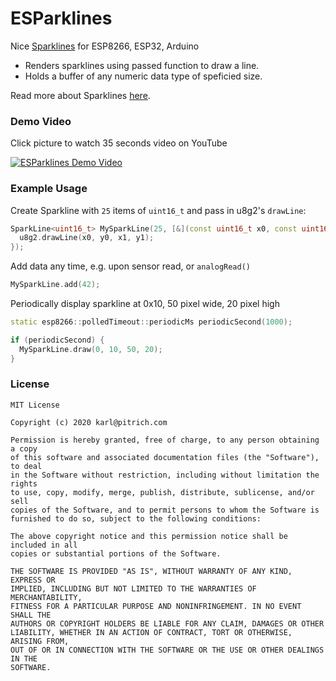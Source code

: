 # ESParklines
Nice [Sparklines](https://en.wikipedia.org/wiki/Sparkline) for ESP8266, ESP32, Arduino

- Renders sparklines using passed function to draw a line.
- Holds a buffer of any numeric data type of speficied size.

Read more about Sparklines [here](https://www.edwardtufte.com/bboard/q-and-a-fetch-msg?msg_id=0001OR). 

### Demo Video
Click picture to watch 35 seconds video on YouTube

[![ESParklines Demo Video](http://img.youtube.com/vi/Pvfijfrt5HI/0.jpg)](http://www.youtube.com/watch?v=Pvfijfrt5HI "ESParklines Demo Video")

### Example Usage
Create Sparkline with `25` items of `uint16_t` and pass in u8g2's `drawLine`:
```cpp
SparkLine<uint16_t> MySparkLine(25, [&](const uint16_t x0, const uint16_t y0, const uint16_t x1, const uint16_t y1) { 
  u8g2.drawLine(x0, y0, x1, y1);
});
```

Add data any time, e.g. upon sensor read, or `analogRead()`
```cpp
MySparkLine.add(42);
```

Periodically display sparkline at 0x10, 50 pixel wide, 20 pixel high

```cpp
static esp8266::polledTimeout::periodicMs periodicSecond(1000);

if (periodicSecond) {
  MySparkLine.draw(0, 10, 50, 20);
}
```

### License
```
MIT License

Copyright (c) 2020 karl@pitrich.com

Permission is hereby granted, free of charge, to any person obtaining a copy
of this software and associated documentation files (the "Software"), to deal
in the Software without restriction, including without limitation the rights
to use, copy, modify, merge, publish, distribute, sublicense, and/or sell
copies of the Software, and to permit persons to whom the Software is
furnished to do so, subject to the following conditions:

The above copyright notice and this permission notice shall be included in all
copies or substantial portions of the Software.

THE SOFTWARE IS PROVIDED "AS IS", WITHOUT WARRANTY OF ANY KIND, EXPRESS OR
IMPLIED, INCLUDING BUT NOT LIMITED TO THE WARRANTIES OF MERCHANTABILITY,
FITNESS FOR A PARTICULAR PURPOSE AND NONINFRINGEMENT. IN NO EVENT SHALL THE
AUTHORS OR COPYRIGHT HOLDERS BE LIABLE FOR ANY CLAIM, DAMAGES OR OTHER
LIABILITY, WHETHER IN AN ACTION OF CONTRACT, TORT OR OTHERWISE, ARISING FROM,
OUT OF OR IN CONNECTION WITH THE SOFTWARE OR THE USE OR OTHER DEALINGS IN THE
SOFTWARE.
```
